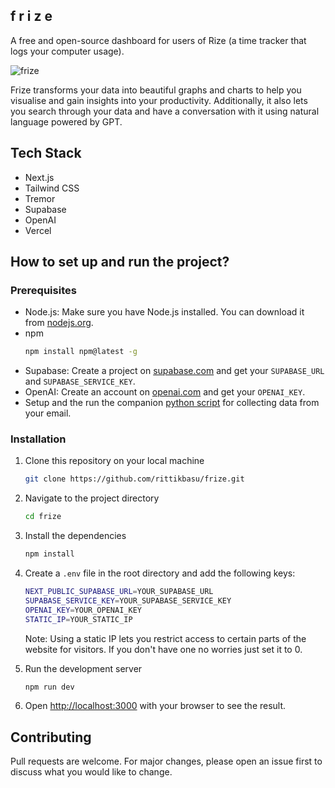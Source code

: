 ## f r i z e

A free and open-source dashboard for users of Rize (a time tracker that logs your computer usage).

![frize](<https://ik.imagekit.io/zwcfsadeijm/screenshot-rocks%20(1)_z_xdRrsGK.png?updatedAt=1692225112367>)

Frize transforms your data into beautiful graphs and charts to help you visualise and gain insights into your productivity. Additionally, it also lets you search through your data and have a conversation with it using natural language powered by GPT.

## Tech Stack

- Next.js
- Tailwind CSS
- Tremor
- Supabase
- OpenAI
- Vercel

## How to set up and run the project?

### Prerequisites

- Node.js: Make sure you have Node.js installed. You can download it from [nodejs.org](https://nodejs.org/).
- npm
  ```bash
  npm install npm@latest -g
  ```
- Supabase: Create a project on [supabase.com](https://supabase.com/) and get your `SUPABASE_URL` and `SUPABASE_SERVICE_KEY`.
- OpenAI: Create an account on [openai.com](https://openai.com/) and get your `OPENAI_KEY`.
- Setup and the run the companion [python script](https://github.com/rittikbasu/rize_reader) for collecting data from your email.

### Installation

1. Clone this repository on your local machine
   ```bash
   git clone https://github.com/rittikbasu/frize.git
   ```
2. Navigate to the project directory
   ```bash
   cd frize
   ```
3. Install the dependencies
   ```bash
   npm install
   ```
4. Create a `.env` file in the root directory and add the following keys:

   ```bash
   NEXT_PUBLIC_SUPABASE_URL=YOUR_SUPABASE_URL
   SUPABASE_SERVICE_KEY=YOUR_SUPABASE_SERVICE_KEY
   OPENAI_KEY=YOUR_OPENAI_KEY
   STATIC_IP=YOUR_STATIC_IP
   ```

   Note: Using a static IP lets you restrict access to certain parts of the website for visitors. If you don't have one no worries just set it to 0.

5. Run the development server
   ```bash
   npm run dev
   ```
6. Open [http://localhost:3000](http://localhost:3000) with your browser to see the result.

## Contributing

Pull requests are welcome. For major changes, please open an issue first to discuss what you would like to change.

